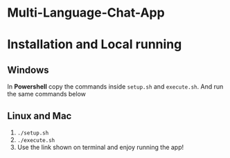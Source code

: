 # Multi-Language-Chat-App

# Installation and Local running

## Windows
In **Powershell** copy the commands inside `setup.sh` and `execute.sh`. And run the same commands below

## Linux and Mac
1. `./setup.sh`
2. `./execute.sh`
3. Use the link shown on terminal and enjoy running the app!